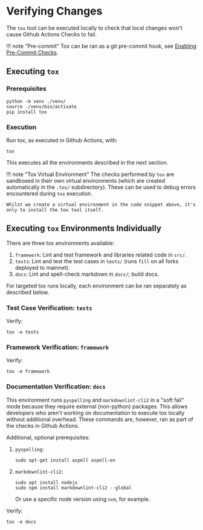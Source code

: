 # Verifying Changes

The `tox` tool can be executed locally to check that local changes won't cause Github Actions Checks to fail.

!!! note "Pre-commit"
    Tox can be ran as a git pre-commit hook, see [Enabling Pre-Commit Checks](../dev/precommit.md).

## Executing `tox`

### Prerequisites

```console
python -m venv ./venv/
source ./venv/bin/activate
pip install tox
```

### Execution

Run tox, as executed in Github Actions, with:

```console
tox
```

This executes all the environments described in the next section.

!!! note "Tox Virtual Environment"
    The checks performed by `tox` are sandboxed in their own virtual environments (which are created automatically in the `.tox/` subdirectory). These can be used to debug errors encountered during `tox` execution.

    Whilst we create a virtual environment in the code snippet above, it's only to install the tox tool itself.

## Executing `tox` Environments Individually

There are three tox environments available:

1. `framework`: Lint and test framework and libraries related code in `src/`.
2. `tests`: Lint and test the test cases in `tests/` (runs `fill` on all forks deployed to mainnet).
3. `docs`: Lint and spell-check markdown in `docs/`; build docs.

For targeted tox runs locally, each environment can be ran separately as described below.

### Test Case Verification: `tests`

Verify:

```console
tox -e tests
```

### Framework Verification: `framework`

Verify:

```console
tox -e framework
```

### Documentation Verification: `docs`

This environment runs `pyspelling` and `markdownlint-cli2` in a "soft fail" mode because they require external (non-python) packages. This allows developers who aren't working on documentation to execute tox locally without additional overhead. These commands are, however, ran as part of the checks in Github Actions.

Additional, optional prerequisites:

1. `pyspelling`:

    ```console
    sudo apt-get install aspell aspell-en
    ```

2. `markdownlint-cli2`:

    ```console
    sudo apt install nodejs
    sudo npm install markdownlint-cli2 --global
    ```

    Or use a specific node version using `nvm`, for example.

Verify:

```console
tox -e docs
```
